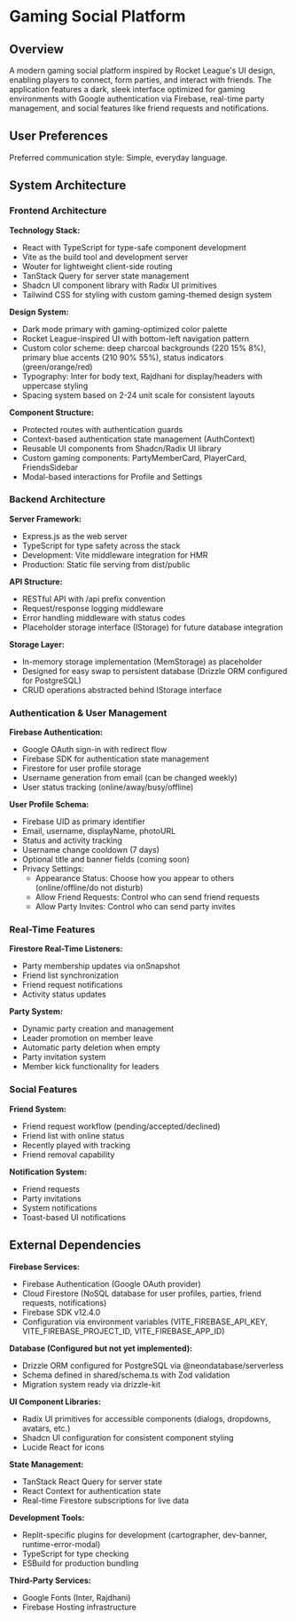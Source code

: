 # Gaming Social Platform

## Overview

A modern gaming social platform inspired by Rocket League's UI design, enabling players to connect, form parties, and interact with friends. The application features a dark, sleek interface optimized for gaming environments with Google authentication via Firebase, real-time party management, and social features like friend requests and notifications.

## User Preferences

Preferred communication style: Simple, everyday language.

## System Architecture

### Frontend Architecture

**Technology Stack:**
- React with TypeScript for type-safe component development
- Vite as the build tool and development server
- Wouter for lightweight client-side routing
- TanStack Query for server state management
- Shadcn UI component library with Radix UI primitives
- Tailwind CSS for styling with custom gaming-themed design system

**Design System:**
- Dark mode primary with gaming-optimized color palette
- Rocket League-inspired UI with bottom-left navigation pattern
- Custom color scheme: deep charcoal backgrounds (220 15% 8%), primary blue accents (210 90% 55%), status indicators (green/orange/red)
- Typography: Inter for body text, Rajdhani for display/headers with uppercase styling
- Spacing system based on 2-24 unit scale for consistent layouts

**Component Structure:**
- Protected routes with authentication guards
- Context-based authentication state management (AuthContext)
- Reusable UI components from Shadcn/Radix UI library
- Custom gaming components: PartyMemberCard, PlayerCard, FriendsSidebar
- Modal-based interactions for Profile and Settings

### Backend Architecture

**Server Framework:**
- Express.js as the web server
- TypeScript for type safety across the stack
- Development: Vite middleware integration for HMR
- Production: Static file serving from dist/public

**API Structure:**
- RESTful API with /api prefix convention
- Request/response logging middleware
- Error handling middleware with status codes
- Placeholder storage interface (IStorage) for future database integration

**Storage Layer:**
- In-memory storage implementation (MemStorage) as placeholder
- Designed for easy swap to persistent database (Drizzle ORM configured for PostgreSQL)
- CRUD operations abstracted behind IStorage interface

### Authentication & User Management

**Firebase Authentication:**
- Google OAuth sign-in with redirect flow
- Firebase SDK for authentication state management
- Firestore for user profile storage
- Username generation from email (can be changed weekly)
- User status tracking (online/away/busy/offline)

**User Profile Schema:**
- Firebase UID as primary identifier
- Email, username, displayName, photoURL
- Status and activity tracking
- Username change cooldown (7 days)
- Optional title and banner fields (coming soon)
- Privacy Settings:
  - Appearance Status: Choose how you appear to others (online/offline/do not disturb)
  - Allow Friend Requests: Control who can send friend requests
  - Allow Party Invites: Control who can send party invites

### Real-Time Features

**Firestore Real-Time Listeners:**
- Party membership updates via onSnapshot
- Friend list synchronization
- Friend request notifications
- Activity status updates

**Party System:**
- Dynamic party creation and management
- Leader promotion on member leave
- Automatic party deletion when empty
- Party invitation system
- Member kick functionality for leaders

### Social Features

**Friend System:**
- Friend request workflow (pending/accepted/declined)
- Friend list with online status
- Recently played with tracking
- Friend removal capability

**Notification System:**
- Friend requests
- Party invitations
- System notifications
- Toast-based UI notifications

## External Dependencies

**Firebase Services:**
- Firebase Authentication (Google OAuth provider)
- Cloud Firestore (NoSQL database for user profiles, parties, friend requests, notifications)
- Firebase SDK v12.4.0
- Configuration via environment variables (VITE_FIREBASE_API_KEY, VITE_FIREBASE_PROJECT_ID, VITE_FIREBASE_APP_ID)

**Database (Configured but not yet implemented):**
- Drizzle ORM configured for PostgreSQL via @neondatabase/serverless
- Schema defined in shared/schema.ts with Zod validation
- Migration system ready via drizzle-kit

**UI Component Libraries:**
- Radix UI primitives for accessible components (dialogs, dropdowns, avatars, etc.)
- Shadcn UI configuration for consistent component styling
- Lucide React for icons

**State Management:**
- TanStack React Query for server state
- React Context for authentication state
- Real-time Firestore subscriptions for live data

**Development Tools:**
- Replit-specific plugins for development (cartographer, dev-banner, runtime-error-modal)
- TypeScript for type checking
- ESBuild for production bundling

**Third-Party Services:**
- Google Fonts (Inter, Rajdhani)
- Firebase Hosting infrastructure